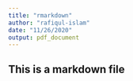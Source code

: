 ```yaml
---
title: "rmarkdown"
author: "rafiqul-islam"
date: "11/26/2020"
output: pdf_document
---
```


## This is a markdown file

